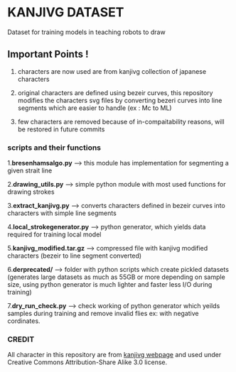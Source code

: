 # KANJIVG DATASET

Dataset for training models in teaching robots to draw
## Important Points !

1. characters are now used are from kanjivg collection of japanese characters

2. original characters are defined using bezeir curves, this repository modifies the characters svg files by converting bezeri curves into line segments which are easier to handle (ex : Mc to ML)

3. few characters are removed because of in-compaitability reasons, will be restored in future commits

### scripts and their functions

1.**bresenhamsalgo.py** --> this module has implementation for segmenting a given strait line

2.**drawing_utils.py** --> simple python module with most used functions for drawing strokes

3.**extract_kanjivg.py** --> converts characters defined in bezeir curves into characters with simple line segments

4.**local_strokegenerator.py** --> python generator, which yields data required for training local model

5.**kanjivg_modified.tar.gz** --> compressed file with kanjivg modified characters (bezeir to line segment converted)

6.**derprecated/** --> folder with python scripts which create pickled datasets (generates large datasets as much as 55GB or more depending on sample size, using python generator is much lighter and faster less I/O during training)

7.**dry_run_check.py** --> check working of python generator which yeilds samples during training and remove invalid flies ex: with negative cordinates.

### CREDIT

All character in this repository are from [kanjivg webpage](http://kanjivg.tagaini.net/index.html) and used under Creative Commons Attribution-Share Alike 3.0 license.
